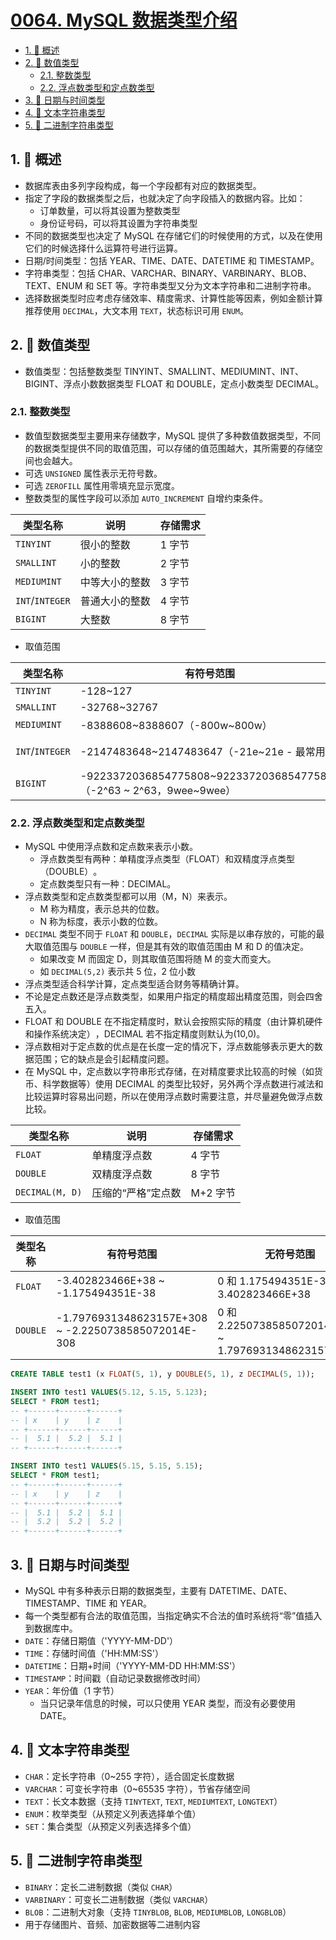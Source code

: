 # [0064. MySQL 数据类型介绍](https://github.com/Tdahuyou/TNotes.sql/tree/main/notes/0064.%20MySQL%20%E6%95%B0%E6%8D%AE%E7%B1%BB%E5%9E%8B%E4%BB%8B%E7%BB%8D)

<!-- region:toc -->

- [1. 📝 概述](#1--概述)
- [2. 📒 数值类型](#2--数值类型)
  - [2.1. 整数类型](#21-整数类型)
  - [2.2. 浮点数类型和定点数类型](#22-浮点数类型和定点数类型)
- [3. 📒 日期与时间类型](#3--日期与时间类型)
- [4. 📒 文本字符串类型](#4--文本字符串类型)
- [5. 📒 二进制字符串类型](#5--二进制字符串类型)

<!-- endregion:toc -->

## 1. 📝 概述

- 数据库表由多列字段构成，每一个字段都有对应的数据类型。
- 指定了字段的数据类型之后，也就决定了向字段插入的数据内容。比如：
  - 订单数量，可以将其设置为整数类型
  - 身份证号码，可以将其设置为字符串类型
- 不同的数据类型也决定了 MySQL 在存储它们的时候使用的方式，以及在使用它们的时候选择什么运算符号进行运算。
- 日期/时间类型：包括 YEAR、TIME、DATE、DATETIME 和 TIMESTAMP。
- 字符串类型：包括 CHAR、VARCHAR、BINARY、VARBINARY、BLOB、TEXT、ENUM 和 SET 等。字符串类型又分为文本字符串和二进制字符串。
- 选择数据类型时应考虑存储效率、精度需求、计算性能等因素，例如金额计算推荐使用 `DECIMAL`，大文本用 `TEXT`，状态标识可用 `ENUM`。

## 2. 📒 数值类型

- 数值类型：包括整数类型 TINYINT、SMALLINT、MEDIUMINT、INT、BIGINT、浮点小数数据类型 FLOAT 和 DOUBLE，定点小数类型 DECIMAL。

### 2.1. 整数类型

- 数值型数据类型主要用来存储数字，MySQL 提供了多种数值数据类型，不同的数据类型提供不同的取值范围，可以存储的值范围越大，其所需要的存储空间也会越大。
- 可选 `UNSIGNED` 属性表示无符号数。
- 可选 `ZEROFILL` 属性用零填充显示宽度。
- 整数类型的属性字段可以添加 `AUTO_INCREMENT` 自增约束条件。

| 类型名称        | 说明           | 存储需求 |
| --------------- | -------------- | -------- |
| `TINYINT`       | 很小的整数     | 1 字节   |
| `SMALLINT`      | 小的整数       | 2 字节   |
| `MEDIUMINT`     | 中等大小的整数 | 3 字节   |
| `INT`/`INTEGER` | 普通大小的整数 | 4 字节   |
| `BIGINT`        | 大整数         | 8 字节   |

- 取值范围

| 类型名称 | 有符号范围 | 无符号范围 |
| --- | --- | --- |
| `TINYINT` | -128~127 | 0~255 |
| `SMALLINT` | -32768~32767 | 0~65535 |
| `MEDIUMINT` | -8388608~8388607（-800w~800w） | 0~16777215（0~1600w） |
| `INT`/`INTEGER` | -2147483648~2147483647（-21e~21e - 最常用） | 0~4294967295（0~42e - 最常用） |
| `BIGINT` | -9223372036854775808~9223372036854775807（-2^63 ~ 2^63，9wee~9wee） | 0~18446744073709551615（0 ~ 2^64，18wee） |

### 2.2. 浮点数类型和定点数类型

- MySQL 中使用浮点数和定点数来表示小数。
  - 浮点数类型有两种：单精度浮点类型（FLOAT）和双精度浮点类型（DOUBLE）​。
  - 定点数类型只有一种：DECIMAL。
- 浮点数类型和定点数类型都可以用（M，N）来表示。
  - M 称为精度，表示总共的位数。
  - N 称为标度，表示小数的位数。
- `DECIMAL` 类型不同于 `FLOAT` 和 `DOUBLE`，`DECIMAL` 实际是以串存放的，可能的最大取值范围与 `DOUBLE` 一样，但是其有效的取值范围由 M 和 D 的值决定。
  - 如果改变 M 而固定 D，则其取值范围将随 M 的变大而变大。
  - 如 `DECIMAL(5,2)` 表示共 5 位，2 位小数
- 浮点类型适合科学计算，定点类型适合财务等精确计算。
- 不论是定点数还是浮点数类型，如果用户指定的精度超出精度范围，则会四舍五入。
- FLOAT 和 DOUBLE 在不指定精度时，默认会按照实际的精度（由计算机硬件和操作系统决定）​，DECIMAL 若不指定精度则默认为(10,0)。
- 浮点数相对于定点数的优点是在长度一定的情况下，浮点数能够表示更大的数据范围；它的缺点是会引起精度问题。
- 在 MySQL 中，定点数以字符串形式存储，在对精度要求比较高的时候（如货币、科学数据等）使用 DECIMAL 的类型比较好，另外两个浮点数进行减法和比较运算时容易出问题，所以在使用浮点数时需要注意，并尽量避免做浮点数比较。

| 类型名称        | 说明               | 存储需求 |
| --------------- | ------------------ | -------- |
| `FLOAT`         | 单精度浮点数       | 4 字节   |
| `DOUBLE`        | 双精度浮点数       | 8 字节   |
| `DECIMAL(M, D)` | 压缩的“严格”定点数 | M+2 字节 |

- 取值范围

| 类型名称 | 有符号范围 | 无符号范围 |
| --- | --- | --- |
| `FLOAT` | -3.402823466E+38 ~ -1.175494351E-38 | 0 和 1.175494351E-38 ~ 3.402823466E+38 |
| `DOUBLE` | -1.7976931348623157E+308 ~ -2.2250738585072014E-308 | 0 和 2.2250738585072014E-308 ~ 1.7976931348623157E+308 |

```sql
CREATE TABLE test1 (x FLOAT(5, 1), y DOUBLE(5, 1), z DECIMAL(5, 1));

INSERT INTO test1 VALUES(5.12, 5.15, 5.123);
SELECT * FROM test1;
-- +------+------+------+
-- | x    | y    | z    |
-- +------+------+------+
-- |  5.1 |  5.2 |  5.1 |
-- +------+------+------+

INSERT INTO test1 VALUES(5.15, 5.15, 5.15);
SELECT * FROM test1;
-- +------+------+------+
-- | x    | y    | z    |
-- +------+------+------+
-- |  5.1 |  5.2 |  5.1 |
-- |  5.2 |  5.2 |  5.2 |
-- +------+------+------+
```

## 3. 📒 日期与时间类型

- MySQL 中有多种表示日期的数据类型，主要有 DATETIME、DATE、TIMESTAMP、TIME 和 YEAR。
- 每一个类型都有合法的取值范围，当指定确实不合法的值时系统将“零”值插入到数据库中。
- `DATE`：存储日期值（'YYYY-MM-DD'）
- `TIME`：存储时间值（'HH:MM:SS'）
- `DATETIME`：日期+时间（'YYYY-MM-DD HH:MM:SS'）
- `TIMESTAMP`：时间戳（自动记录数据修改时间）
- `YEAR`：年份值（1 字节）
  - 当只记录年信息的时候，可以只使用 YEAR 类型，而没有必要使用 DATE。

## 4. 📒 文本字符串类型

- `CHAR`：定长字符串（0~255 字符），适合固定长度数据
- `VARCHAR`：可变长字符串（0~65535 字符），节省存储空间
- `TEXT`：长文本数据（支持 `TINYTEXT`, `TEXT`, `MEDIUMTEXT`, `LONGTEXT`）
- `ENUM`：枚举类型（从预定义列表选择单个值）
- `SET`：集合类型（从预定义列表选择多个值）

## 5. 📒 二进制字符串类型

- `BINARY`：定长二进制数据（类似 `CHAR`）
- `VARBINARY`：可变长二进制数据（类似 `VARCHAR`）
- `BLOB`：二进制大对象（支持 `TINYBLOB`, `BLOB`, `MEDIUMBLOB`, `LONGBLOB`）
- 用于存储图片、音频、加密数据等二进制内容
